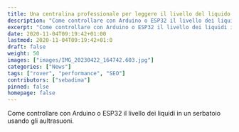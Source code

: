 ```yaml
---
title: Una centralina professionale per leggere il livello del liquido in serbatoio
description: "Come controllare con Arduino o ESP32 il livello dei liquidi in un serbatoio usando gli aultrasuoni."
excerpt: "Come controllare con Arduino o ESP32 il livello dei liquidi in un serbatoio usando gli aultrasuoni."
date: 2020-11-04T09:19:42+01:00
lastmod: 2020-11-04T09:19:42+01:0
draft: false
weight: 50
images: ["images/IMG_20230422_164742.603.jpg"]
categories: ["News"]
tags: ["rover", "performance", "SEO"]
contributors: ["sebadima"]
pinned: false
homepage: false
---
```


Come controllare con Arduino o ESP32 il livello dei liquidi in un serbatoio usando gli aultrasuoni.




<img title="" alt="" src="./images/IMG_20230422_164743.109.jpg">
<img title="" alt="" src="./images/IMG_20230422_164743.095.jpg">
<img title="" alt="" src="./images/IMG_20230422_164743.077.jpg">
<img title="" alt="" src="./images/IMG_20230422_164742.273.jpg">
<img title="" alt="" src="./images/IMG_20230422_164742.337.jpg">
<img title="" alt="" src="./images/IMG_20230422_164742.400.jpg">
<img title="" alt="" src="./images/IMG_20230422_164742.455.jpg">
<img title="" alt="" src="./images/IMG_20230422_164742.525.jpg">
<img title="" alt="" src="./images/IMG_20230422_164742.603.jpg">
<img title="" alt="" src="./images/IMG_20230422_164742.671.jpg">
<img title="" alt="" src="./images/IMG_20230422_164742.753.jpg">
<img title="" alt="" src="./images/IMG_20230422_164742.831.jpg">
<img title="" alt="" src="./images/IMG_20230422_164742.930.jpg">
<img title="" alt="" src="./images/IMG_20230422_164742.993.jpg">




